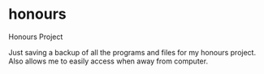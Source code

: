 honours
=======

Honours Project

Just saving a backup of all the programs and files for my honours project. Also allows me to easily access when away from computer.
